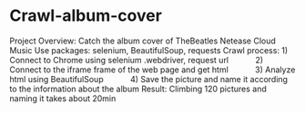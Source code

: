 # Crawl-album-cover
Project Overview: Catch the album cover of TheBeatles Netease Cloud Music
Use packages: selenium, BeautifulSoup, requests
Crawl process: 1) Connect to Chrome using selenium .webdriver, request url
           2) Connect to the iframe frame of the web page and get html
           3) Analyze html using BeautifulSoup
           4) Save the picture and name it according to the information about the album
Result: Climbing 120 pictures and naming it takes about 20min
